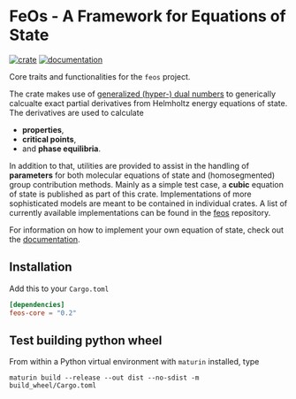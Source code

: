 # FeOs - A Framework for Equations of State

[![crate](https://img.shields.io/crates/v/feos-core.svg)](https://crates.io/crates/feos-core)
[![documentation](https://docs.rs/feos-core/badge.svg)](https://docs.rs/feos-core)

Core traits and functionalities for the `feos` project.

The crate makes use of [generalized (hyper-) dual numbers](https://github.com/itt-ustutt/num-dual) to generically calcualte exact partial derivatives from Helmholtz energy equations of state. The derivatives are used to calculate
- **properties**,
- **critical points**,
- and **phase equilibria**.

In addition to that, utilities are provided to assist in the handling of **parameters** for both molecular equations of state and (homosegmented) group contribution methods. Mainly as a simple test case, a **cubic** equation of state is published as part of this crate. Implementations of more sophisticated models are meant to be contained in individual crates. A list of currently available implementations can be found in the [feos](https://github.com/feos-org/feos) repository.

For information on how to implement your own equation of state, check out the [documentation](https://feos-org.github.io/feos/rustguide/index.html).

## Installation

Add this to your `Cargo.toml`

```toml
[dependencies]
feos-core = "0.2"
```

## Test building python wheel

From within a Python virtual environment with `maturin` installed, type

```
maturin build --release --out dist --no-sdist -m build_wheel/Cargo.toml
```
